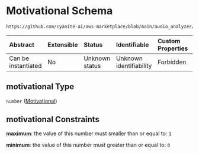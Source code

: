 # Motivational Schema

```txt
https://github.com/cyanite-ai/aws-marketplace/blob/main/audio_analyzer/schemes/marketplace_v1/schema/TaggingV8.schema.json#/$defs/MoodAdvancedScoresV1/properties/motivational
```



| Abstract            | Extensible | Status         | Identifiable            | Custom Properties | Additional Properties | Access Restrictions | Defined In                                                                     |
| :------------------ | :--------- | :------------- | :---------------------- | :---------------- | :-------------------- | :------------------ | :----------------------------------------------------------------------------- |
| Can be instantiated | No         | Unknown status | Unknown identifiability | Forbidden         | Allowed               | none                | [TaggingV8.schema.json\*](../out/TaggingV8.schema.json "open original schema") |

## motivational Type

`number` ([Motivational](taggingv8-defs-moodadvancedscoresv1-properties-motivational.md))

## motivational Constraints

**maximum**: the value of this number must smaller than or equal to: `1`

**minimum**: the value of this number must greater than or equal to: `0`
